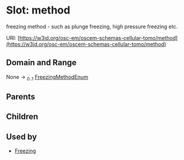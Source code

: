 
# Slot: method

freezing method - such as plunge freezing, high pressure freezing etc.

URI: [https://w3id.org/osc-em/oscem-schemas-cellular-tomo/method](https://w3id.org/osc-em/oscem-schemas-cellular-tomo/method)


## Domain and Range

None &#8594;  <sub>0..1</sub> [FreezingMethodEnum](FreezingMethodEnum.md)

## Parents


## Children


## Used by

 * [Freezing](Freezing.md)
